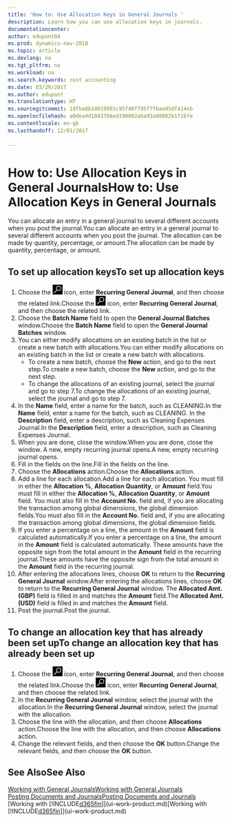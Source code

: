 ```yaml
---
title: 'How to: Use Allocation Keys in General Journals '
description: Learn how you can use allocation keys in journals.
documentationcenter: 
author: edupont04
ms.prod: dynamics-nav-2018
ms.topic: article
ms.devlang: na
ms.tgt_pltfrm: na
ms.workload: na
ms.search.keywords: cost accounting
ms.date: 03/29/2017
ms.author: edupont
ms.translationtype: HT
ms.sourcegitcommit: 1dfba8b14019991c95f40ffd5f7fbaed5df414eb
ms.openlocfilehash: a0dea4d1043766ed198002aba93a80882b1f16fe
ms.contentlocale: en-gb
ms.lasthandoff: 12/01/2017

---
```

# <a name="how-to-use-allocation-keys-in-general-journals"></a><span data-ttu-id="d4509-103">How to: Use Allocation Keys in General Journals</span><span class="sxs-lookup"><span data-stu-id="d4509-103">How to: Use Allocation Keys in General Journals</span></span>
<span data-ttu-id="d4509-104">You can allocate an entry in a general journal to several different accounts when you post the journal.</span><span class="sxs-lookup"><span data-stu-id="d4509-104">You can allocate an entry in a general journal to several different accounts when you post the journal.</span></span> <span data-ttu-id="d4509-105">The allocation can be made by quantity, percentage, or amount.</span><span class="sxs-lookup"><span data-stu-id="d4509-105">The allocation can be made by quantity, percentage, or amount.</span></span>

## <a name="to-set-up-allocation-keys"></a><span data-ttu-id="d4509-106">To set up allocation keys</span><span class="sxs-lookup"><span data-stu-id="d4509-106">To set up allocation keys</span></span>
1. <span data-ttu-id="d4509-107">Choose the ![Search for Page or Report](media/ui-search/search_small.png "Search for Page or Report icon") icon, enter **Recurring General Journal**, and then choose the related link.</span><span class="sxs-lookup"><span data-stu-id="d4509-107">Choose the ![Search for Page or Report](media/ui-search/search_small.png "Search for Page or Report icon") icon, enter **Recurring General Journal**, and then choose the related link.</span></span>
2. <span data-ttu-id="d4509-108">Choose the **Batch Name** field to open the **General Journal Batches** window.</span><span class="sxs-lookup"><span data-stu-id="d4509-108">Choose the **Batch Name** field to open the **General Journal Batches** window.</span></span>
3. <span data-ttu-id="d4509-109">You can either modify allocations on an existing batch in the list or create a new batch with allocations.</span><span class="sxs-lookup"><span data-stu-id="d4509-109">You can either modify allocations on an existing batch in the list or create a new batch with allocations.</span></span>
   * <span data-ttu-id="d4509-110">To create a new batch, choose the **New** action, and go to the next step.</span><span class="sxs-lookup"><span data-stu-id="d4509-110">To create a new batch, choose the **New** action, and go to the next step.</span></span>
   * <span data-ttu-id="d4509-111">To change the allocations of an existing journal, select the journal and go to step 7.</span><span class="sxs-lookup"><span data-stu-id="d4509-111">To change the allocations of an existing journal, select the journal and go to step 7.</span></span>    
4. <span data-ttu-id="d4509-112">In the **Name** field, enter a name for the batch, such as CLEANING.</span><span class="sxs-lookup"><span data-stu-id="d4509-112">In the **Name** field, enter a name for the batch, such as CLEANING.</span></span> <span data-ttu-id="d4509-113">In the **Description** field, enter a description, such as Cleaning Expenses Journal.</span><span class="sxs-lookup"><span data-stu-id="d4509-113">In the **Description** field, enter a description, such as Cleaning Expenses Journal.</span></span>
5. <span data-ttu-id="d4509-114">When you are done, close the window.</span><span class="sxs-lookup"><span data-stu-id="d4509-114">When you are done, close the window.</span></span> <span data-ttu-id="d4509-115">A new, empty recurring journal opens.</span><span class="sxs-lookup"><span data-stu-id="d4509-115">A new, empty recurring journal opens.</span></span>
6. <span data-ttu-id="d4509-116">Fill in the fields on the line.</span><span class="sxs-lookup"><span data-stu-id="d4509-116">Fill in the fields on the line.</span></span>
7. <span data-ttu-id="d4509-117">Choose the **Allocations** action.</span><span class="sxs-lookup"><span data-stu-id="d4509-117">Choose the **Allocations** action.</span></span>
8. <span data-ttu-id="d4509-118">Add a line for each allocation.</span><span class="sxs-lookup"><span data-stu-id="d4509-118">Add a line for each allocation.</span></span> <span data-ttu-id="d4509-119">You must fill in either the **Allocation %**, **Allocation Quantity**, or **Amount** field.</span><span class="sxs-lookup"><span data-stu-id="d4509-119">You must fill in either the **Allocation %**, **Allocation Quantity**, or **Amount** field.</span></span> <span data-ttu-id="d4509-120">You must also fill in the **Account No.** field and, if you are allocating the transaction among global dimensions, the global dimension fields.</span><span class="sxs-lookup"><span data-stu-id="d4509-120">You must also fill in the **Account No.** field and, if you are allocating the transaction among global dimensions, the global dimension fields.</span></span>
9. <span data-ttu-id="d4509-121">If you enter a percentage on a line, the amount in the **Amount** field is calculated automatically.</span><span class="sxs-lookup"><span data-stu-id="d4509-121">If you enter a percentage on a line, the amount in the **Amount** field is calculated automatically.</span></span> <span data-ttu-id="d4509-122">These amounts have the opposite sign from the total amount in the **Amount** field in the recurring journal.</span><span class="sxs-lookup"><span data-stu-id="d4509-122">These amounts have the opposite sign from the total amount in the **Amount** field in the recurring journal.</span></span>
10. <span data-ttu-id="d4509-123">After entering the allocations lines, choose **OK** to return to the **Recurring General Journal** window.</span><span class="sxs-lookup"><span data-stu-id="d4509-123">After entering the allocations lines, choose **OK** to return to the **Recurring General Journal** window.</span></span> <span data-ttu-id="d4509-124">The **Allocated Amt. (GBP)** field is filled in and matches the **Amount** field.</span><span class="sxs-lookup"><span data-stu-id="d4509-124">The **Allocated Amt. (USD)** field is filled in and matches the **Amount** field.</span></span>
11. <span data-ttu-id="d4509-125">Post the journal.</span><span class="sxs-lookup"><span data-stu-id="d4509-125">Post the journal.</span></span>

## <a name="to-change-an-allocation-key-that-has-already-been-set-up"></a><span data-ttu-id="d4509-126">To change an allocation key that has already been set up</span><span class="sxs-lookup"><span data-stu-id="d4509-126">To change an allocation key that has already been set up</span></span>
1. <span data-ttu-id="d4509-127">Choose the ![Search for Page or Report](media/ui-search/search_small.png "Search for Page or Report icon") icon, enter **Recurring General Journal**, and then choose the related link.</span><span class="sxs-lookup"><span data-stu-id="d4509-127">Choose the ![Search for Page or Report](media/ui-search/search_small.png "Search for Page or Report icon") icon, enter **Recurring General Journal**, and then choose the related link.</span></span>
2. <span data-ttu-id="d4509-128">In the **Recurring General Journal** window, select the journal with the allocation.</span><span class="sxs-lookup"><span data-stu-id="d4509-128">In the **Recurring General Journal** window, select the journal with the allocation.</span></span>
3. <span data-ttu-id="d4509-129">Choose the line with the allocation, and then choose **Allocations** action.</span><span class="sxs-lookup"><span data-stu-id="d4509-129">Choose the line with the allocation, and then choose **Allocations** action.</span></span>
4. <span data-ttu-id="d4509-130">Change the relevant fields, and then choose the **OK** button.</span><span class="sxs-lookup"><span data-stu-id="d4509-130">Change the relevant fields, and then choose the **OK** button.</span></span>

## <a name="see-also"></a><span data-ttu-id="d4509-131">See Also</span><span class="sxs-lookup"><span data-stu-id="d4509-131">See Also</span></span>
[<span data-ttu-id="d4509-132">Working with General Journals</span><span class="sxs-lookup"><span data-stu-id="d4509-132">Working with General Journals</span></span>](ui-work-general-journals.md)  
[<span data-ttu-id="d4509-133">Posting Documents and Journals</span><span class="sxs-lookup"><span data-stu-id="d4509-133">Posting Documents and Journals</span></span>](ui-post-documents-journals.md)  
<span data-ttu-id="d4509-134">[Working with [!INCLUDE[d365fin](includes/d365fin_md.md)]](ui-work-product.md)</span><span class="sxs-lookup"><span data-stu-id="d4509-134">[Working with [!INCLUDE[d365fin](includes/d365fin_md.md)]](ui-work-product.md)</span></span>


